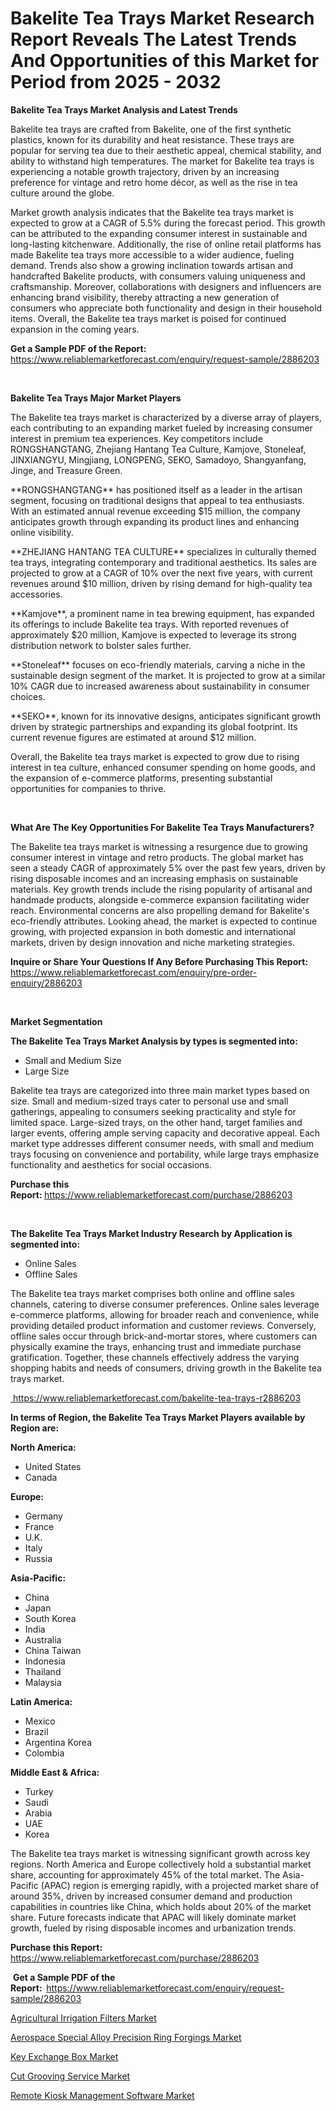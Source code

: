<p><h1>Bakelite Tea Trays Market Research Report Reveals The Latest Trends And Opportunities of this Market for Period from 2025 - 2032</h1></p><p><strong>Bakelite Tea Trays Market Analysis and Latest Trends</strong></p>
<p><p>Bakelite tea trays are crafted from Bakelite, one of the first synthetic plastics, known for its durability and heat resistance. These trays are popular for serving tea due to their aesthetic appeal, chemical stability, and ability to withstand high temperatures. The market for Bakelite tea trays is experiencing a notable growth trajectory, driven by an increasing preference for vintage and retro home décor, as well as the rise in tea culture around the globe.</p><p>Market growth analysis indicates that the Bakelite tea trays market is expected to grow at a CAGR of 5.5% during the forecast period. This growth can be attributed to the expanding consumer interest in sustainable and long-lasting kitchenware. Additionally, the rise of online retail platforms has made Bakelite tea trays more accessible to a wider audience, fueling demand. Trends also show a growing inclination towards artisan and handcrafted Bakelite products, with consumers valuing uniqueness and craftsmanship. Moreover, collaborations with designers and influencers are enhancing brand visibility, thereby attracting a new generation of consumers who appreciate both functionality and design in their household items. Overall, the Bakelite tea trays market is poised for continued expansion in the coming years.</p></p>
<p><strong>Get a Sample PDF of the Report:&nbsp;</strong> <a href="https://www.reliablemarketforecast.com/enquiry/request-sample/2886203?utm_campaign=1097&utm_medium=2&utm_source=Github&utm_content=ia&utm_term=13032025&utm_id=bakelite-tea-trays">https://www.reliablemarketforecast.com/enquiry/request-sample/2886203</a></p>
<p>&nbsp;</p>
<p><strong>Bakelite Tea Trays Major Market Players</strong></p>
<p><p>The Bakelite tea trays market is characterized by a diverse array of players, each contributing to an expanding market fueled by increasing consumer interest in premium tea experiences. Key competitors include RONGSHANGTANG, Zhejiang Hantang Tea Culture, Kamjove, Stoneleaf, JINXIANGYU, Mingjiang, LONGPENG, SEKO, Samadoyo, Shangyanfang, Jinge, and Treasure Green.</p><p>**RONGSHANGTANG** has positioned itself as a leader in the artisan segment, focusing on traditional designs that appeal to tea enthusiasts. With an estimated annual revenue exceeding $15 million, the company anticipates growth through expanding its product lines and enhancing online visibility.</p><p>**ZHEJIANG HANTANG TEA CULTURE** specializes in culturally themed tea trays, integrating contemporary and traditional aesthetics. Its sales are projected to grow at a CAGR of 10% over the next five years, with current revenues around $10 million, driven by rising demand for high-quality tea accessories.</p><p>**Kamjove**, a prominent name in tea brewing equipment, has expanded its offerings to include Bakelite tea trays. With reported revenues of approximately $20 million, Kamjove is expected to leverage its strong distribution network to bolster sales further.</p><p>**Stoneleaf** focuses on eco-friendly materials, carving a niche in the sustainable design segment of the market. It is projected to grow at a similar 10% CAGR due to increased awareness about sustainability in consumer choices.</p><p>**SEKO**, known for its innovative designs, anticipates significant growth driven by strategic partnerships and expanding its global footprint. Its current revenue figures are estimated at around $12 million.</p><p>Overall, the Bakelite tea trays market is expected to grow due to rising interest in tea culture, enhanced consumer spending on home goods, and the expansion of e-commerce platforms, presenting substantial opportunities for companies to thrive.</p></p>
<p>&nbsp;</p>
<p><strong>What Are The Key Opportunities For Bakelite Tea Trays Manufacturers?</strong></p>
<p><p>The Bakelite tea trays market is witnessing a resurgence due to growing consumer interest in vintage and retro products. The global market has seen a steady CAGR of approximately 5% over the past few years, driven by rising disposable incomes and an increasing emphasis on sustainable materials. Key growth trends include the rising popularity of artisanal and handmade products, alongside e-commerce expansion facilitating wider reach. Environmental concerns are also propelling demand for Bakelite's eco-friendly attributes. Looking ahead, the market is expected to continue growing, with projected expansion in both domestic and international markets, driven by design innovation and niche marketing strategies.</p></p>
<p><strong>Inquire or Share Your Questions If Any Before Purchasing This Report:</strong> <a href="https://www.reliablemarketforecast.com/enquiry/pre-order-enquiry/2886203?utm_campaign=1097&utm_medium=2&utm_source=Github&utm_content=ia&utm_term=13032025&utm_id=bakelite-tea-trays">https://www.reliablemarketforecast.com/enquiry/pre-order-enquiry/2886203</a></p>
<p>&nbsp;</p>
<p><strong>Market Segmentation</strong></p>
<p><strong>The Bakelite Tea Trays Market Analysis by types is segmented into:</strong></p>
<p><ul><li>Small and Medium Size</li><li>Large Size</li></ul></p>
<p><p>Bakelite tea trays are categorized into three main market types based on size. Small and medium-sized trays cater to personal use and small gatherings, appealing to consumers seeking practicality and style for limited space. Large-sized trays, on the other hand, target families and larger events, offering ample serving capacity and decorative appeal. Each market type addresses different consumer needs, with small and medium trays focusing on convenience and portability, while large trays emphasize functionality and aesthetics for social occasions.</p></p>
<p><strong>Purchase this Report:&nbsp;</strong><a href="https://www.reliablemarketforecast.com/purchase/2886203?utm_campaign=1097&utm_medium=2&utm_source=Github&utm_content=ia&utm_term=13032025&utm_id=bakelite-tea-trays">https://www.reliablemarketforecast.com/purchase/2886203</a></p>
<p>&nbsp;</p>
<p><strong>The Bakelite Tea Trays Market Industry Research by Application is segmented into:</strong></p>
<p><ul><li>Online Sales</li><li>Offline Sales</li></ul></p>
<p><p>The Bakelite tea trays market comprises both online and offline sales channels, catering to diverse consumer preferences. Online sales leverage e-commerce platforms, allowing for broader reach and convenience, while providing detailed product information and customer reviews. Conversely, offline sales occur through brick-and-mortar stores, where customers can physically examine the trays, enhancing trust and immediate purchase gratification. Together, these channels effectively address the varying shopping habits and needs of consumers, driving growth in the Bakelite tea trays market.</p></p>
<p><a href="https://www.reliablemarketforecast.com/bakelite-tea-trays-r2886203?utm_campaign=1097&utm_medium=2&utm_source=Github&utm_content=ia&utm_term=13032025&utm_id=bakelite-tea-trays">&nbsp;https://www.reliablemarketforecast.com/bakelite-tea-trays-r2886203</a></p>
<p><strong>In terms of Region, the Bakelite Tea Trays Market Players available by Region are:</strong></p>
<p>
    <p> <strong> North America: </strong>
        <ul>
            <li>United States</li>
            <li>Canada</li>
        </ul>
        </p> 
    <p> <strong> Europe: </strong>
        <ul>
            <li>Germany</li>
            <li>France</li>
            <li>U.K.</li>
            <li>Italy</li>
            <li>Russia</li>
        </ul>
        </p> 
    <p> <strong> Asia-Pacific: </strong>
        <ul>
            <li>China</li>
            <li>Japan</li>
            <li>South Korea</li>
            <li>India</li>
            <li>Australia</li>
            <li>China Taiwan</li>
            <li>Indonesia</li>
            <li>Thailand</li>
            <li>Malaysia</li>
        </ul>
        </p> 
    <p> <strong> Latin America: </strong>
        <ul>
            <li>Mexico</li>
            <li>Brazil</li>
            <li>Argentina Korea</li>
            <li>Colombia</li>
        </ul>
        </p> 
    <p> <strong> Middle East & Africa: </strong>
        <ul>
            <li>Turkey</li>
            <li>Saudi</li>
            <li>Arabia</li>
            <li>UAE</li>
            <li>Korea</li>
        </ul>
    </p>
    </p>
<p><p>The Bakelite tea trays market is witnessing significant growth across key regions. North America and Europe collectively hold a substantial market share, accounting for approximately 45% of the total market. The Asia-Pacific (APAC) region is emerging rapidly, with a projected market share of around 35%, driven by increased consumer demand and production capabilities in countries like China, which holds about 20% of the market share. Future forecasts indicate that APAC will likely dominate market growth, fueled by rising disposable incomes and urbanization trends.</p></p>
<p><strong>Purchase this Report: </strong><a href="https://www.reliablemarketforecast.com/purchase/2886203?utm_campaign=1097&utm_medium=2&utm_source=Github&utm_content=ia&utm_term=13032025&utm_id=bakelite-tea-trays">https://www.reliablemarketforecast.com/purchase/2886203</a></p>
<p>&nbsp;<strong>Get a Sample PDF of the Report:&nbsp;&nbsp;</strong><a href="https://www.reliablemarketforecast.com/enquiry/request-sample/2886203?utm_campaign=1097&utm_medium=2&utm_source=Github&utm_content=ia&utm_term=13032025&utm_id=bakelite-tea-trays">https://www.reliablemarketforecast.com/enquiry/request-sample/2886203</a></p>
<p><strong></strong></p>
<p><p><a href="https://github.com/hadshpinay/Market-Research-Report-List-1/blob/main/agricultural-irrigation-filters-market.md?utm_campaign=1097&utm_medium=2&utm_source=Github&utm_content=ia&utm_term=13032025&utm_id=bakelite-tea-trays">Agricultural Irrigation Filters Market</a></p><p><a href="https://github.com/kovasovitzzg/Market-Research-Report-List-1/blob/main/aerospace-special-alloy-precision-ring-forgings-market.md?utm_campaign=1097&utm_medium=2&utm_source=Github&utm_content=ia&utm_term=13032025&utm_id=bakelite-tea-trays">Aerospace Special Alloy Precision Ring Forgings Market</a></p><p><a href="https://github.com/catlowdarcys/Market-Research-Report-List-1/blob/main/key-exchange-box-market.md?utm_campaign=1097&utm_medium=2&utm_source=Github&utm_content=ia&utm_term=13032025&utm_id=bakelite-tea-trays">Key Exchange Box Market</a></p><p><a href="https://github.com/danzopachllq/Market-Research-Report-List-1/blob/main/cut-grooving-service-market.md?utm_campaign=1097&utm_medium=2&utm_source=Github&utm_content=ia&utm_term=13032025&utm_id=bakelite-tea-trays">Cut Grooving Service Market</a></p><p><a href="https://github.com/fendtdjunawo/Market-Research-Report-List-1/blob/main/remote-kiosk-management-software-market.md?utm_campaign=1097&utm_medium=2&utm_source=Github&utm_content=ia&utm_term=13032025&utm_id=bakelite-tea-trays">Remote Kiosk Management Software Market</a></p></p>